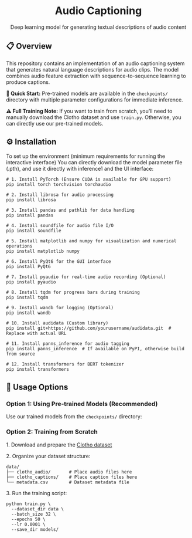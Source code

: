 <!DOCTYPE html>
<html>

</head>
<body>

<h1 align="center">Audio Captioning</h1>
<p align="center">Deep learning model for generating textual descriptions of audio content</p>

<h2>📋 Overview</h2>
<p>This repository contains an implementation of an audio captioning system that generates natural language descriptions for audio clips. The model combines audio feature extraction with sequence-to-sequence learning to produce captions.</p>

<div class="note">
    <p><strong>🚀 Quick Start:</strong> Pre-trained models are available in the <code>checkpoints/</code> directory with multiple parameter configurations for immediate inference.</p>
</div>

<div class="warning">
    <p><strong>⚠️ Full Training Note:</strong> If you want to train from scratch, you'll need to manually download the Clotho dataset and use <code>train.py</code>. Otherwise, you can directly use our pre-trained models.</p>
</div>

<h2>⚙️ Installation</h2>
<p>To set up the environment (minimum requirements for running the interactive interface) You can directly download the model parameter file (.pth), and use it directly with inference1 and the UI interface:</p>

<pre><code># 1. Install PyTorch (Ensure CUDA is available for GPU support)
pip install torch torchvision torchaudio

# 2. Install librosa for audio processing
pip install librosa

# 3. Install pandas and pathlib for data handling
pip install pandas

# 4. Install soundfile for audio file I/O
pip install soundfile

# 5. Install matplotlib and numpy for visualization and numerical operations
pip install matplotlib numpy

# 6. Install PyQt6 for the GUI interface
pip install PyQt6

# 7. Install pyaudio for real-time audio recording (Optional)
pip install pyaudio

# 8. Install tqdm for progress bars during training
pip install tqdm

# 9. Install wandb for logging (Optional)
pip install wandb

# 10. Install audidata (Custom library)
pip install git+https://github.com/yourusername/audidata.git  # Replace with actual URL

# 11. Install panns_inference for audio tagging
pip install panns_inference  # If available on PyPI, otherwise build from source

# 12. Install transformers for BERT tokenizer
pip install transformers</code></pre>

<h2>🚀 Usage Options</h2>

<h3>Option 1: Using Pre-trained Models (Recommended)</h3>
<p>Use our trained models from the <code>checkpoints/</code> directory:</p>


<h3>Option 2: Training from Scratch</h3>
<p>1. Download and prepare the <a href="https://zenodo.org/record/3490684" target="_blank">Clotho dataset</a></p>
<p>2. Organize your dataset structure:</p>
<pre><code>data/
├── clotho_audio/       # Place audio files here
├── clotho_captions/    # Place caption files here
└── metadata.csv        # Dataset metadata file</code></pre>
<p>3. Run the training script:</p>
<pre><code>python train.py \
  --dataset_dir data \
  --batch_size 32 \
  --epochs 50 \
  --lr 0.0001 \
  --save_dir models/</code></pre>




</body>
</html>
